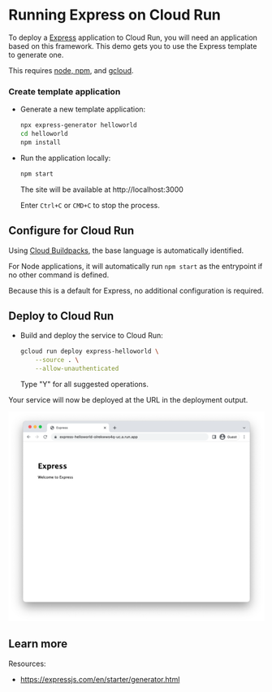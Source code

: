 # Running Express on Cloud Run

<!--- Generated 2022-08-24 06:42:26.192226 -->

To deploy a [Express](https://expressjs.com/) application to Cloud Run, you will need an application
based on this framework. This demo gets you to use the Express template to generate one. 

This requires [node, npm](https://cloud.google.com/nodejs/docs/setup), and [gcloud](https://cloud.google.com/sdk/docs/install).


### Create template application


* Generate a new template application: 

    ```bash
    npx express-generator helloworld
    cd helloworld
    npm install

    ```




* Run the application locally:

    ```bash
    npm start
    ```

    The site will be available at http://localhost:3000

    Enter `Ctrl+C` or `CMD+C` to stop the process.


## Configure for Cloud Run

Using [Cloud Buildpacks](https://github.com/GoogleCloudPlatform/buildpacks), 
the base language is automatically identified.


For Node applications, it will automatically run `npm start` as the entrypoint if no other command is defined. 


Because this is a default for Express, no additional configuration is required.






## Deploy to Cloud Run

* Build and deploy the service to Cloud Run: 


    ```bash
    gcloud run deploy express-helloworld \
        --source . \
        --allow-unauthenticated 
    ```

    Type "Y" for all suggested operations.


Your service will now be deployed at the URL in the deployment output.

![Example Express deployment](example.png)





## Learn more

Resources: 

- https://expressjs.com/en/starter/generator.html

